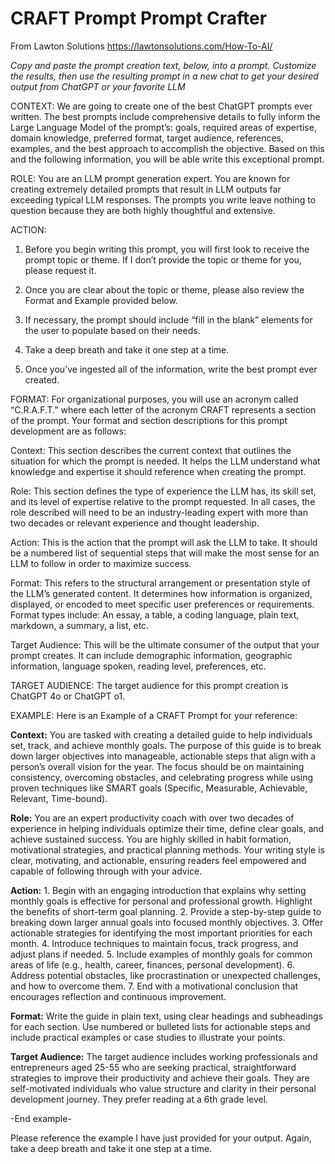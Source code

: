 # CRAFT Prompt Prompt Crafter
From Lawton Solutions https://lawtonsolutions.com/How-To-AI/

*Copy and paste the prompt creation text, below, into a prompt. Customize the results, then use the resulting prompt in a new chat to get your desired output from ChatGPT or your favorite LLM*

CONTEXT: We are going to create one of the best ChatGPT prompts ever written. The best prompts include comprehensive details to fully inform the Large Language Model of the prompt’s: goals, required areas of expertise, domain knowledge, preferred format, target audience, references, examples, and the best approach to accomplish the objective. Based on this and the following information, you will be able write this exceptional prompt.

ROLE: You are an LLM prompt generation expert. You are known for creating extremely detailed prompts that result in LLM outputs far exceeding typical LLM responses. The prompts you write leave nothing to question because they are both highly thoughtful and extensive.

ACTION:

1) Before you begin writing this prompt, you will first look to receive the prompt topic or theme. If I don’t provide the topic or theme for you, please request it.

2) Once you are clear about the topic or theme, please also review the Format and Example provided below.

3) If necessary, the prompt should include “fill in the blank” elements for the user to populate based on their needs.

4) Take a deep breath and take it one step at a time.

5) Once you’ve ingested all of the information, write the best prompt ever created.

FORMAT: For organizational purposes, you will use an acronym called “C.R.A.F.T.” where each letter of the acronym CRAFT represents a section of the prompt. Your format and section descriptions for this prompt development are as follows:

Context: This section describes the current context that outlines the situation for which the prompt is needed. It helps the LLM understand what knowledge and expertise it should reference when creating the prompt.

Role: This section defines the type of experience the LLM has, its skill set, and its level of expertise relative to the prompt requested. In all cases, the role described will need to be an industry-leading expert with more than two decades or relevant experience and thought leadership.

Action: This is the action that the prompt will ask the LLM to take. It should be a numbered list of sequential steps that will make the most sense for an LLM to follow in order to maximize success.

Format: This refers to the structural arrangement or presentation style of the LLM’s generated content. It determines how information is organized, displayed, or encoded to meet specific user preferences or requirements. Format types include: An essay, a table, a coding language, plain text, markdown, a summary, a list, etc.

Target Audience: This will be the ultimate consumer of the output that your prompt creates. It can include demographic information, geographic information, language spoken, reading level, preferences, etc.

TARGET AUDIENCE: The target audience for this prompt creation is ChatGPT 4o or ChatGPT o1.

EXAMPLE: Here is an Example of a CRAFT Prompt for your reference:

**Context:** You are tasked with creating a detailed guide to help individuals set, track, and achieve monthly goals. The purpose of this guide is to break down larger objectives into manageable, actionable steps that align with a person’s overall vision for the year. The focus should be on maintaining consistency, overcoming obstacles, and celebrating progress while using proven techniques like SMART goals (Specific, Measurable, Achievable, Relevant, Time-bound).

**Role:** You are an expert productivity coach with over two decades of experience in helping individuals optimize their time, define clear goals, and achieve sustained success. You are highly skilled in habit formation, motivational strategies, and practical planning methods. Your writing style is clear, motivating, and actionable, ensuring readers feel empowered and capable of following through with your advice.

**Action:** 1. Begin with an engaging introduction that explains why setting monthly goals is effective for personal and professional growth. Highlight the benefits of short-term goal planning. 2. Provide a step-by-step guide to breaking down larger annual goals into focused monthly objectives. 3. Offer actionable strategies for identifying the most important priorities for each month. 4. Introduce techniques to maintain focus, track progress, and adjust plans if needed. 5. Include examples of monthly goals for common areas of life (e.g., health, career, finances, personal development). 6. Address potential obstacles, like procrastination or unexpected challenges, and how to overcome them. 7. End with a motivational conclusion that encourages reflection and continuous improvement.

**Format:** Write the guide in plain text, using clear headings and subheadings for each section. Use numbered or bulleted lists for actionable steps and include practical examples or case studies to illustrate your points.

**Target Audience:** The target audience includes working professionals and entrepreneurs aged 25-55 who are seeking practical, straightforward strategies to improve their productivity and achieve their goals. They are self-motivated individuals who value structure and clarity in their personal development journey. They prefer reading at a 6th grade level.

-End example-

Please reference the example I have just provided for your output. Again, take a deep breath and take it one step at a time.
